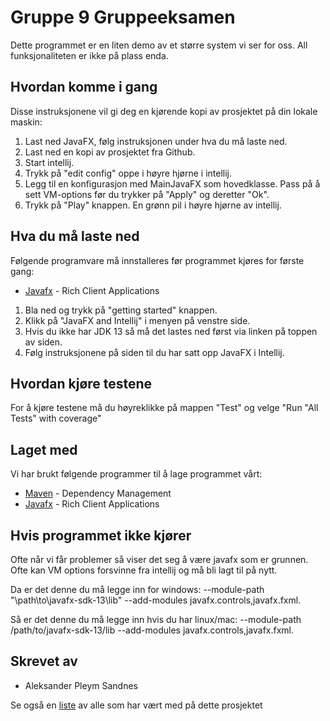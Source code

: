 # Gruppe 9 Gruppeeksamen
Dette programmet er en liten demo av et større system vi ser for oss. All funksjonaliteten er ikke på plass enda.

## Hvordan komme i gang
Disse instruksjonene vil gi deg en kjørende kopi av prosjektet på din lokale maskin: 

1. Last ned JavaFX, følg instruksjonen under hva du må laste ned. 
2. Last ned en kopi av prosjektet fra Github.
3. Start intellij.
4. Trykk på "edit config" oppe i høyre hjørne i intellij.
5. Legg til en konfigurasjon med MainJavaFX som hovedklasse. Pass på å sett VM-options før du trykker på "Apply" og deretter "Ok".
6. Trykk på "Play" knappen. En grønn pil i høyre hjørne av intellij.

## Hva du må laste ned
Følgende programvare må innstalleres før programmet kjøres for første gang:

* [Javafx](https://openjfx.io/) - Rich Client Applications

1. Bla ned og trykk på "getting started" knappen.
2. Klikk på "JavaFX and Intellij" i menyen på venstre side.
3. Hvis du ikke har JDK 13 så må det lastes ned først via linken på toppen av siden.
4. Følg instruksjonene på siden til du har satt opp JavaFX i Intellij.

## Hvordan kjøre testene
For å kjøre testene må du høyreklikke på mappen "Test" og velge "Run "All Tests" with coverage"

## Laget med
Vi har brukt følgende programmer til å lage programmet vårt: 

* [Maven](https://maven.apache.org/) - Dependency Management
* [Javafx](https://openjfx.io/) - Rich Client Applications

## Hvis programmet ikke kjører
Ofte når vi får problemer så viser det seg å være javafx som er grunnen. Ofte kan VM options forsvinne fra intellij og må bli lagt til på nytt. 

Da er det denne du må legge inn for windows: --module-path "\path\to\javafx-sdk-13\lib" --add-modules javafx.controls,javafx.fxml.

Så er det denne du må legge inn hvis du har linux/mac: --module-path /path/to/javafx-sdk-13/lib --add-modules javafx.controls,javafx.fxml.

## Skrevet av
* Aleksander Pleym Sandnes

Se også en [liste](https://github.com/SnorreW/Gruppe9/blob/heisannAlleSammen/Contributing.mb) av alle som har vært med på dette prosjektet
